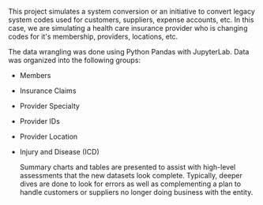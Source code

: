 This project simulates a system conversion or an initiative to convert legacy system 
codes used for customers, suppliers, expense accounts, etc.  In this case, we are 
simulating a health care insurance provider who is changing codes for it's membership, providers, locations, etc.

The data wrangling was done using Python Pandas with JupyterLab.  Data was organized 
into the following groups:
- Members
- Insurance Claims
- Provider Specialty
- Provider IDs
- Provider Location
- Injury and Disease (ICD)

  Summary charts and tables are presented to assist with high-level assessments that the
  new datasets look complete.  Typically, deeper dives are done to look for errors as well
  as complementing a plan to handle customers or suppliers no longer doing business with the entity.
